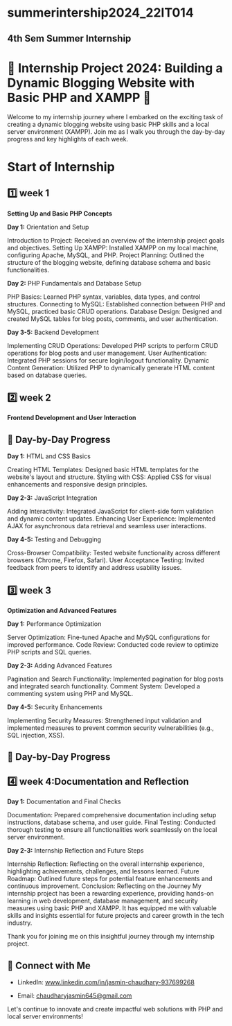 # summerintership2024_22IT014

<h2>4th Sem Summer Internship</h2>

# 🌟 Internship Project 2024: Building a Dynamic Blogging Website with Basic PHP and XAMPP 🌟

Welcome to my internship journey where I embarked on the exciting task of creating a dynamic blogging website using basic PHP skills and a local server environment (XAMPP). Join me as I walk you through the day-by-day progress and key highlights of each week.

# Start of Internship

## 1️⃣ week 1
**Setting Up and Basic PHP Concepts**

**Day 1:** Orientation and Setup

Introduction to Project: Received an overview of the internship project goals and objectives.
Setting Up XAMPP: Installed XAMPP on my local machine, configuring Apache, MySQL, and PHP.
Project Planning: Outlined the structure of the blogging website, defining database schema and basic functionalities.

**Day 2:** PHP Fundamentals and Database Setup

PHP Basics: Learned PHP syntax, variables, data types, and control structures.
Connecting to MySQL: Established connection between PHP and MySQL, practiced basic CRUD operations.
Database Design: Designed and created MySQL tables for blog posts, comments, and user authentication.

**Day 3-5:** Backend Development

Implementing CRUD Operations: Developed PHP scripts to perform CRUD operations for blog posts and user management.
User Authentication: Integrated PHP sessions for secure login/logout functionality.
Dynamic Content Generation: Utilized PHP to dynamically generate HTML content based on database queries.

## 2️⃣ week 2
**Frontend Development and User Interaction**

## 📝 Day-by-Day Progress

**Day 1:** HTML and CSS Basics

Creating HTML Templates: Designed basic HTML templates for the website's layout and structure.
Styling with CSS: Applied CSS for visual enhancements and responsive design principles.

**Day 2-3:** JavaScript Integration

Adding Interactivity: Integrated JavaScript for client-side form validation and dynamic content updates.
Enhancing User Experience: Implemented AJAX for asynchronous data retrieval and seamless user interactions.

**Day 4-5:** Testing and Debugging

Cross-Browser Compatibility: Tested website functionality across different browsers (Chrome, Firefox, Safari).
User Acceptance Testing: Invited feedback from peers to identify and address usability issues.

## 3️⃣ week 3
**Optimization and Advanced Features**

**Day 1:** Performance Optimization

Server Optimization: Fine-tuned Apache and MySQL configurations for improved performance.
Code Review: Conducted code review to optimize PHP scripts and SQL queries.

**Day 2-3:** Adding Advanced Features

Pagination and Search Functionality: Implemented pagination for blog posts and integrated search functionality.
Comment System: Developed a commenting system using PHP and MySQL.

**Day 4-5:** Security Enhancements

Implementing Security Measures: Strengthened input validation and implemented measures to prevent common security vulnerabilities (e.g., SQL injection, XSS).

## 📝 Day-by-Day Progress
## 4️⃣ week 4:Documentation and Reflection

**Day 1:** Documentation and Final Checks

Documentation: Prepared comprehensive documentation including setup instructions, database schema, and user guide.
Final Testing: Conducted thorough testing to ensure all functionalities work seamlessly on the local server environment.

**Day 2-3:** Internship Reflection and Future Steps

Internship Reflection: Reflecting on the overall internship experience, highlighting achievements, challenges, and lessons learned.
Future Roadmap: Outlined future steps for potential feature enhancements and continuous improvement.
Conclusion: Reflecting on the Journey
My internship project has been a rewarding experience, providing hands-on learning in web development, database management, and security measures using basic PHP and XAMPP. It has equipped me with valuable skills and insights essential for future projects and career growth in the tech industry.

Thank you for joining me on this insightful journey through my internship project.
## 🤝 Connect with Me

- LinkedIn: www.linkedin.com/in/jasmin-chaudhary-937699268

- Email: chaudharyjasmin645@gmail.com

Let's continue to innovate and create impactful web solutions with PHP and local server environments!
